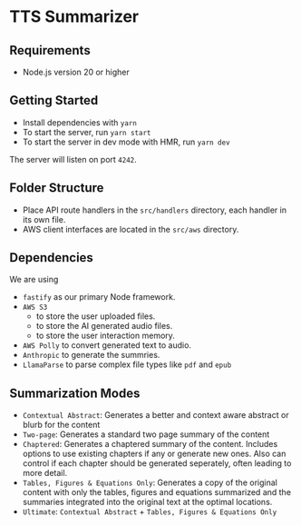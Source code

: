 # TTS Summarizer

## Requirements

- Node.js version 20 or higher

## Getting Started

- Install dependencies with `yarn`
- To start the server, run `yarn start`
- To start the server in dev mode with HMR, run `yarn dev`

The server will listen on port `4242`.

## Folder Structure

- Place API route handlers in the `src/handlers` directory, each handler in its own file.
- AWS client interfaces are located in the `src/aws` directory.

## Dependencies

We are using

- `fastify` as our primary Node framework.
- `AWS S3`
  - to store the user uploaded files.
  - to store the AI generated audio files.
  - to store the user interaction memory.
- `AWS Polly` to convert generated text to audio.
- `Anthropic` to generate the summries.
- `LlamaParse` to parse complex file types like `pdf` and `epub`

## Summarization Modes

- `Contextual Abstract`: Generates a better and context aware abstract or blurb for the content
- `Two-page`: Generates a standard two page summary of the content
- `Chaptered`: Generates a chaptered summary of the content. Includes options to use existing chapters if any or generate new ones. Also can control if each chapter should be generated seperately, often leading to more detail.
- `Tables, Figures & Equations Only`: Generates a copy of the original content with only the tables, figures and equations summarized and the summaries integrated into the original text at the optimal locations.
- `Ultimate`: `Contextual Abstract` + `Tables, Figures & Equations Only`
